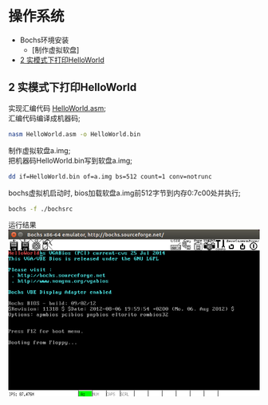 # 操作系统
- Bochs环境安装
    - [制作虚拟软盘]
- [2 实模式下打印HelloWorld](#2)

<h2 name="2">2 实模式下打印HelloWorld</h2>  

实现汇编代码 [HelloWorld.asm](/chapter1/HelloWorld.asm);     
汇编代码编译成机器码;      

```bash
nasm HelloWorld.asm -o HelloWorld.bin  
```
制作虚拟软盘a.img;    
把机器码HelloWorld.bin写到软盘a.img;  

```bash
dd if=HelloWorld.bin of=a.img bs=512 count=1 conv=notrunc
```
bochs虚拟机启动时, bios加载软盘a.img前512字节到内存0:7c00处并执行;  

```bash
bochs -f ./bochsrc
```
运行结果  
![运行结果](/res/HelloWorld.png)

